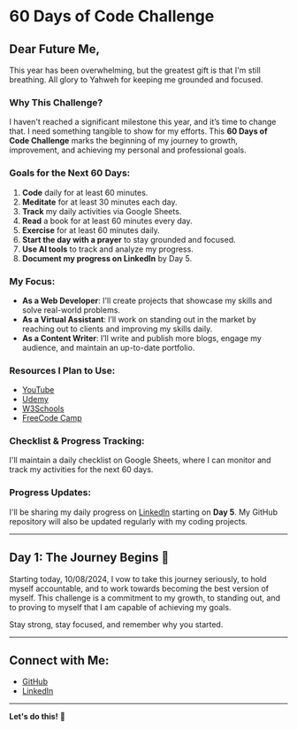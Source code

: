 # 60 Days of Code Challenge

## Dear Future Me,

This year has been overwhelming, but the greatest gift is that I'm still breathing. All glory to Yahweh for keeping me grounded and focused.

### Why This Challenge?
I haven't reached a significant milestone this year, and it’s time to change that. I need something tangible to show for my efforts. This **60 Days of Code Challenge** marks the beginning of my journey to growth, improvement, and achieving my personal and professional goals.

### Goals for the Next 60 Days:
1. **Code** daily for at least 60 minutes.
2. **Meditate** for at least 30 minutes each day.
3. **Track** my daily activities via Google Sheets.
4. **Read** a book for at least 60 minutes every day.
5. **Exercise** for at least 60 minutes daily.
6. **Start the day with a prayer** to stay grounded and focused.
7. **Use AI tools** to track and analyze my progress.
8. **Document my progress on LinkedIn** by Day 5.

### My Focus:
- **As a Web Developer**: I'll create projects that showcase my skills and solve real-world problems.
- **As a Virtual Assistant**: I’ll work on standing out in the market by reaching out to clients and improving my skills daily.
- **As a Content Writer**: I’ll write and publish more blogs, engage my audience, and maintain an up-to-date portfolio.

### Resources I Plan to Use:
- [YouTube](https://www.youtube.com)
- [Udemy](https://www.udemy.com)
- [W3Schools](https://www.w3schools.com)
- [FreeCode Camp](freecodecamp.org)

### Checklist & Progress Tracking:
I'll maintain a daily checklist on Google Sheets, where I can monitor and track my activities for the next 60 days. 

### Progress Updates:
I'll be sharing my daily progress on [LinkedIn](https://www.linkedin.com/timothy-mwangi/) starting on **Day 5**. My GitHub repository will also be updated regularly with my coding projects.

---

## Day 1: The Journey Begins 🚀
Starting today, 10/08/2024, I vow to take this journey seriously, to hold myself accountable, and to work towards becoming the best version of myself. This challenge is a commitment to my growth, to standing out, and to proving to myself that I am capable of achieving my goals.

Stay strong, stay focused, and remember why you started.

---

## Connect with Me:
- [GitHub](https://github.com/bytemel)
- [LinkedIn](https://www.linkedin.com/in/timothy-mwangi)

---
**Let's do this!** 💪
